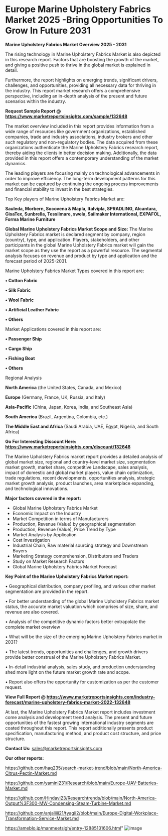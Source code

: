 # Europe Marine Upholstery Fabrics Market 2025 -Bring Opportunities To Grow In Future 2031

<Strong> Marine Upholstery Fabrics Market Overview 2025 - 2031</strong>

The rising technology in Marine Upholstery Fabrics Market is also depicted in this research report. Factors that are boosting the growth of the market, and giving a positive push to thrive in the global market is explained in detail.

Furthermore, the report highlights on emerging trends, significant drivers, challenges, and opportunities, providing all necessary data for thriving in the industry. This report market research offers a comprehensive perspective, including an in-depth analysis of the present and future scenarios within the industry.

<strong>Request Sample Report @ <a href=https://www.marketreportsinsights.com/sample/132648>https://www.marketreportsinsights.com/sample/132648</a></strong>

The market overview included in this report provides information from a wide range of resources like government organizations, established companies, trade and industry associations, industry brokers and other such regulatory and non-regulatory bodies. The data acquired from these organizations authenticate the Marine Upholstery Fabrics research report, thereby aiding the clients in better decision making. Additionally, the data provided in this report offers a contemporary understanding of the market dynamics.

The leading players are focusing mainly on technological advancements in order to improve efficiency. The long-term development patterns for this market can be captured by continuing the ongoing process improvements and financial stability to invest in the best strategies.

Top Key players of Marine Upholstery Fabrics Market are:

<strong>Sauleda, Morbern, Socovena & Mapla, Italvipla, SPRADLING, Alcantara, GisaTex, Sunbrella, Tessilmare, swela, Sailmaker International, EXPAFOL, Forma Marine Furniture</strong>

<strong><b>Global Marine Upholstery Fabrics Market Scope and Size:</b></strong>
The Marine Upholstery Fabrics market is declared segment by company, region (country), type, and application. Players, stakeholders, and other participants in the global Marine Upholstery Fabrics market will gain the market scope as they use the report as a powerful resource. The segmental analysis focuses on revenue and product by type and application and the forecast period of 2025-2031.

Marine Upholstery Fabrics Market Types covered in this report are:

<strong>• Cotton Fabric

• Silk Fabric

• Wool Fabric

• Artificial Leather Fabric

• Others</strong>

Market Applications covered in this report are:

<strong>• Passenger Ship

• Cargo Ship

• Fishing Boat

• Others</strong> 

Regional Analysis

<strong>North America</strong> (the United States, Canada, and Mexico)

<strong>Europe</strong> (Germany, France, UK, Russia, and Italy)

<strong>Asia-Pacific</strong> (China, Japan, Korea, India, and Southeast Asia)

<strong>South America</strong> (Brazil, Argentina, Colombia, etc.)

<strong>The Middle East and Africa</strong> (Saudi Arabia, UAE, Egypt, Nigeria, and South Africa)

<strong>Go For Interesting Discount Here: <a href=https://www.marketreportsinsights.com/discount/132648>https://www.marketreportsinsights.com/discount/132648</a></strong>

The Marine Upholstery Fabrics market report provides a detailed analysis of global market size, regional and country-level market size, segmentation market growth, market share, competitive Landscape, sales analysis, impact of domestic and global market players, value chain optimization, trade regulations, recent developments, opportunities analysis, strategic market growth analysis, product launches, area marketplace expanding, and technological innovations.

<strong><b>Major factors covered in the report:</b></strong>
<ul>
  <li>Global Marine Upholstery Fabrics Market </li>
  <li>Economic Impact on the Industry</li>
  <li>Market Competition in terms of Manufacturers</li>
  <li>Production, Revenue (Value) by geographical segmentation</li>
  <li>Production, Revenue (Value), Price Trend by Type</li>
  <li>Market Analysis by Application</li>
  <li>Cost Investigation</li>
  <li>Industrial Chain, Raw material sourcing strategy and Downstream Buyers</li>
  <li>Marketing Strategy comprehension, Distributors and Traders</li>
  <li>Study on Market Research Factors</li>
  <li>Global Marine Upholstery Fabrics Market Forecast</li>
</ul>

<strong><b>Key Point of the Marine Upholstery Fabrics Market report:</b></strong>

• Geographical distribution, company profiling, and various other market segmentation are provided in the report.

• For better understanding of the global Marine Upholstery Fabrics market status, the accurate market valuation which comprises of size, share, and revenue are also covered.

• Analysis of the competitive dynamic factors better extrapolate the complete market overview

• What will be the size of the emerging Marine Upholstery Fabrics market in 2031?

• The latest trends, opportunities and challenges, and growth drivers provide better construal of the Marine Upholstery Fabrics Market.

• In-detail industrial analysis, sales study, and production understanding shed more light on the future market growth rate and scope.

• Report also offers the opportunity for customization as per the customer request.

<strong><b>View Full Report @ <a href=https://www.marketreportsinsights.com/industry-forecast/marine-upholstery-fabrics-market-2022-132648>https://www.marketreportsinsights.com/industry-forecast/marine-upholstery-fabrics-market-2022-132648</a></b></strong>


At last, the Marine Upholstery Fabrics Market report includes investment come analysis and development trend analysis. The present and future opportunities of the fastest growing international industry segments are coated throughout this report. This report additionally presents product specification, manufacturing method, and product cost structure, and price structure.

<strong>Contact Us:</strong>
sales@marketreportsinsights.com

<strong>Our other reports:</strong>

<a href=https://github.com/haq235/search-market-trend/blob/main/North-America-Citrus-Pectin-Market.md>https://github.com/haq235/search-market-trend/blob/main/North-America-Citrus-Pectin-Market.md</a>

<a href=https://github.com/yamini231/Research/blob/main/Europe-UAV-Batteries-Market.md>https://github.com/yamini231/Research/blob/main/Europe-UAV-Batteries-Market.md</a>

<a href=https://github.com/Hindavi23/Researchtrends/blob/main/North-America-Output%3F300-MW-Condensing-Steam-Turbine-Market.md>https://github.com/Hindavi23/Researchtrends/blob/main/North-America-Output%3F300-MW-Condensing-Steam-Turbine-Market.md</a>

<a href=https://github.com/anjaliiii21/tyagii2/blob/main/Europe-Digital-Workplace-Transformation-Service-Market.md>https://github.com/anjaliiii21/tyagii2/blob/main/Europe-Digital-Workplace-Transformation-Service-Market.md</a>

<a href=https://ameblo.jp/manmeetsigh/entry-12885131606.html>https://ameblo.jp/manmeetsigh/entry-12885131606.html</a>"
![image](https://github.com/user-attachments/assets/c10957c2-31a1-4987-9292-5be25e09b59a)
